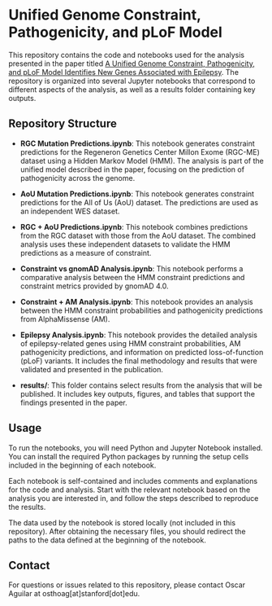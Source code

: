 # Unified Genome Constraint, Pathogenicity, and pLoF Model

This repository contains the code and notebooks used for the analysis presented in the paper titled [A Unified Genome Constraint, Pathogenicity, and pLoF Model Identifies New Genes Associated with Epilepsy](https://www.medrxiv.org/content/10.1101/2024.06.27.24309590v2.full-text). The repository is organized into several Jupyter notebooks that correspond to different aspects of the analysis, as well as a results folder containing key outputs.

## Repository Structure
- **RGC Mutation Predictions.ipynb**:
This notebook generates constraint predictions for the Regeneron Genetics Center Millon Exome (RGC-ME) dataset using a Hidden Markov Model (HMM). The analysis is part of the unified model described in the paper, focusing on the prediction of pathogenicity across the genome.

- **AoU Mutation Predictions.ipynb**:
This notebook generates constraint predictions for the All of Us (AoU) dataset. The predictions are used as an independent WES dataset.

- **RGC + AoU Predictions.ipynb**:
This notebook combines predictions from the RGC dataset with those from the AoU dataset. The combined analysis uses these independent datasets to validate the HMM predictions as a measure of constraint.

- **Constraint vs gnomAD Analysis.ipynb**:
This notebook performs a comparative analysis between the HMM constraint predictions and constraint metrics provided by gnomAD 4.0.

- **Constraint + AM Analysis.ipynb**:
This notebook provides an analysis between the HMM constraint probabilities and pathogenicity predictions from AlphaMissense (AM).

- **Epilepsy Analysis.ipynb**:
This notebook provides the detailed analysis of epilepsy-related genes using HMM constraint probabilities, AM pathogenicity predictions, and information on predicted loss-of-function (pLoF) variants. It includes the final methodology and results that were validated and presented in the publication.

- **results/**:
This folder contains select results from the analysis that will be published. It includes key outputs, figures, and tables that support the findings presented in the paper.

## Usage
To run the notebooks, you will need Python and Jupyter Notebook installed. You can install the required Python packages by running the setup cells included in the beginning of each notebook.

Each notebook is self-contained and includes comments and explanations for the code and analysis. Start with the relevant notebook based on the analysis you are interested in, and follow the steps described to reproduce the results.

The data used by the notebook is stored locally (not included in this repository). After obtaining the necessary files, you should redirect the paths to the data defined at the beginning of the notebook.

## Contact
For questions or issues related to this repository, please contact Oscar Aguilar at osthoag[at]stanford[dot]edu.
